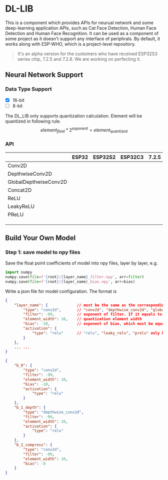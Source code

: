 # DL-LIB

This is a component which provides APIs for neurual network and some deep-learning application APIs, such as Cat Face Detection, Human Face Detection and Human Face Recognition. It can be used as a component of some project as it doesn't support any interface of periphrals. By default, it works along with ESP-WHO, which is a project-level repository. 

> It's an alpha version for the customers who have received ESP32S3 series chip, 7.2.5 and 7.2.8. We are working on perfecting it.



## Neural Network Support

### Data Type Support

- [x] 16-bit
- [ ] 8-bit

The DL_LIB only supports quantization calculation. Element will be quantized in following rule.
$$
element_{float} * 2^{exponent} = element_{quantized}
$$


### API

|                       | ESP32 | ESP32S2 | ESP32C3 | 7.2.5 | ESP32S3 |
| --------------------- | ----- | ------- | ------- | ----- | ------- |
| Conv2D                |       |         |         |       |         |
| DepthwiseConv2D       |       |         |         |       |         |
| GlobalDepthwiseConv2D |       |         |         |       |         |
| Concat2D              |       |         |         |       |         |
| ReLU                  |       |         |         |       |         |
| LeakyReLU             |       |         |         |       |         |
| PReLU                 |       |         |         |       |         |
|                       |       |         |         |       |         |
|                       |       |         |         |       |         |
|                       |       |         |         |       |         |



## Build Your Own Model

### Step 1: save model to npy files

Save the float point coefficients of model into npy files, layer by layer, e.g.

```python
import numpy
numpy.save(file=f'{root}/{layer_name}_filter.npy', arr=filter)
numpy.save(file=f'{root}/{layer_name}_bias.npy', arr=bias)
```

Write a json file for model configuration. The format is 

```json
{
    "layer_name": {				// must be the same as the corresponding npy file
        "type": "conv2d", 		// "conv2d", "depthwise_conv2d", "global_depthwise_conv2d" only by now
        "filter": -99, 			// exponent of filter. If it equals to -99, the convert tool will select an exponent to project filter to whole quantization range.
        "element_width": 16, 	// quantization element width
        "bias": -10, 			// exponent of bias, which must be equal to output's
        "activation": {
            "type": "relu"		// "relu", "leaky_relu", "prelu" only by now
        }
    }, 
    ... ...
}
```



```json
{
    "b_0": {
        "type": "conv2d", 
        "filter": -99, 
        "element_width": 16, 
        "bias": -10, 
        "activation": {
            "type": "relu"
        }
    }, 
    "b_1_depth": {
        "type": "depthwise_conv2d", 
        "filter": -99, 
        "element_width": 16, 
        "activation": {
            "type": "relu"
        }
    }, 
    "b_1_compress": {
        "type": "conv2d", 
        "filter": -99, 
        "element_width": 16, 
        "bias": -8
    }
}
```

